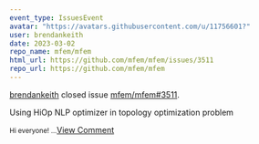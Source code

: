 ```yaml
---
event_type: IssuesEvent
avatar: "https://avatars.githubusercontent.com/u/11756601?"
user: brendankeith
date: 2023-03-02
repo_name: mfem/mfem
html_url: https://github.com/mfem/mfem/issues/3511
repo_url: https://github.com/mfem/mfem
---
```


<a href='https://github.com/brendankeith' target='_blank'>brendankeith</a> closed issue <a href='https://github.com/mfem/mfem/issues/3511' target='_blank'>mfem/mfem#3511</a>.

<p>Using HiOp NLP optimizer in topology optimization problem</p><small>Hi everyone!...</small><a href='https://github.com/mfem/mfem/issues/3511' target='_blank'>View Comment</a>